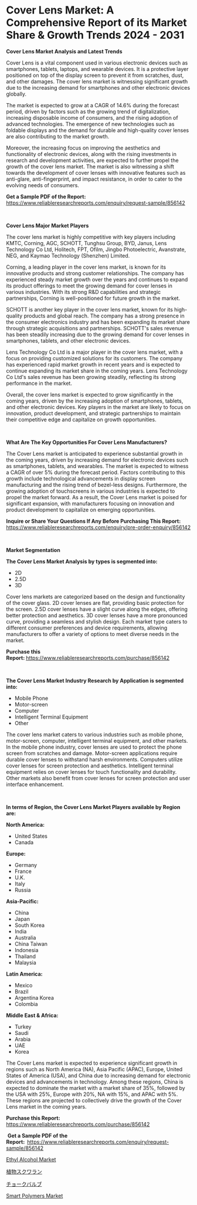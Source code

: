 <p><h1>Cover Lens Market: A Comprehensive Report of its Market Share & Growth Trends 2024 - 2031</h1></p><p><strong>Cover Lens Market Analysis and Latest Trends</strong></p>
<p><p>Cover Lens is a vital component used in various electronic devices such as smartphones, tablets, laptops, and wearable devices. It is a protective layer positioned on top of the display screen to prevent it from scratches, dust, and other damages. The cover lens market is witnessing significant growth due to the increasing demand for smartphones and other electronic devices globally.</p><p>The market is expected to grow at a CAGR of 14.6% during the forecast period, driven by factors such as the growing trend of digitalization, increasing disposable income of consumers, and the rising adoption of advanced technologies. The emergence of new technologies such as foldable displays and the demand for durable and high-quality cover lenses are also contributing to the market growth.</p><p>Moreover, the increasing focus on improving the aesthetics and functionality of electronic devices, along with the rising investments in research and development activities, are expected to further propel the growth of the cover lens market. The market is also witnessing a shift towards the development of cover lenses with innovative features such as anti-glare, anti-fingerprint, and impact resistance, in order to cater to the evolving needs of consumers.</p></p>
<p><strong>Get a Sample PDF of the Report:&nbsp;</strong> <a href="https://www.reliableresearchreports.com/enquiry/request-sample/856142">https://www.reliableresearchreports.com/enquiry/request-sample/856142</a></p>
<p>&nbsp;</p>
<p><strong>Cover Lens Major Market Players</strong></p>
<p><p>The cover lens market is highly competitive with key players including KMTC, Corning, AGC, SCHOTT, Tunghsu Group, BYD, Janus, Lens Technology Co Ltd, Holitech, FPT, Ofilm, Jingbo Photoelectric, Avanstrate, NEG, and Kaymao Technology (Shenzhen) Limited. </p><p>Corning, a leading player in the cover lens market, is known for its innovative products and strong customer relationships. The company has experienced steady market growth over the years and continues to expand its product offerings to meet the growing demand for cover lenses in various industries. With its strong R&D capabilities and strategic partnerships, Corning is well-positioned for future growth in the market.</p><p>SCHOTT is another key player in the cover lens market, known for its high-quality products and global reach. The company has a strong presence in the consumer electronics industry and has been expanding its market share through strategic acquisitions and partnerships. SCHOTT's sales revenue has been steadily increasing due to the growing demand for cover lenses in smartphones, tablets, and other electronic devices.</p><p>Lens Technology Co Ltd is a major player in the cover lens market, with a focus on providing customized solutions for its customers. The company has experienced rapid market growth in recent years and is expected to continue expanding its market share in the coming years. Lens Technology Co Ltd's sales revenue has been growing steadily, reflecting its strong performance in the market.</p><p>Overall, the cover lens market is expected to grow significantly in the coming years, driven by the increasing adoption of smartphones, tablets, and other electronic devices. Key players in the market are likely to focus on innovation, product development, and strategic partnerships to maintain their competitive edge and capitalize on growth opportunities.</p></p>
<p>&nbsp;</p>
<p><strong>What Are The Key Opportunities For Cover Lens Manufacturers?</strong></p>
<p><p>The Cover Lens market is anticipated to experience substantial growth in the coming years, driven by increasing demand for electronic devices such as smartphones, tablets, and wearables. The market is expected to witness a CAGR of over 5% during the forecast period. Factors contributing to this growth include technological advancements in display screen manufacturing and the rising trend of bezel-less designs. Furthermore, the growing adoption of touchscreens in various industries is expected to propel the market forward. As a result, the Cover Lens market is poised for significant expansion, with manufacturers focusing on innovation and product development to capitalize on emerging opportunities.</p></p>
<p><strong>Inquire or Share Your Questions If Any Before Purchasing This Report:</strong> <a href="https://www.reliableresearchreports.com/enquiry/pre-order-enquiry/856142">https://www.reliableresearchreports.com/enquiry/pre-order-enquiry/856142</a></p>
<p>&nbsp;</p>
<p><strong>Market Segmentation</strong></p>
<p><strong>The Cover Lens Market Analysis by types is segmented into:</strong></p>
<p><ul><li>2D</li><li>2.5D</li><li>3D</li></ul></p>
<p><p>Cover lens markets are categorized based on the design and functionality of the cover glass. 2D cover lenses are flat, providing basic protection for the screen. 2.5D cover lenses have a slight curve along the edges, offering better protection and aesthetics. 3D cover lenses have a more pronounced curve, providing a seamless and stylish design. Each market type caters to different consumer preferences and device requirements, allowing manufacturers to offer a variety of options to meet diverse needs in the market.</p></p>
<p><strong>Purchase this Report:&nbsp;</strong><a href="https://www.reliableresearchreports.com/purchase/856142">https://www.reliableresearchreports.com/purchase/856142</a></p>
<p>&nbsp;</p>
<p><strong>The Cover Lens Market Industry Research by Application is segmented into:</strong></p>
<p><ul><li>Mobile Phone</li><li>Motor-screen</li><li>Computer</li><li>Intelligent Terminal Equipment</li><li>Other</li></ul></p>
<p><p>The cover lens market caters to various industries such as mobile phone, motor-screen, computer, intelligent terminal equipment, and other markets. In the mobile phone industry, cover lenses are used to protect the phone screen from scratches and damage. Motor-screen applications require durable cover lenses to withstand harsh environments. Computers utilize cover lenses for screen protection and aesthetics. Intelligent terminal equipment relies on cover lenses for touch functionality and durability. Other markets also benefit from cover lenses for screen protection and user interface enhancement.</p></p>
<p>&nbsp;</p>
<p><strong>In terms of Region, the Cover Lens Market Players available by Region are:</strong></p>
<p>
    <p> <strong> North America: </strong>
        <ul>
            <li>United States</li>
            <li>Canada</li>
        </ul>
        </p> 
    <p> <strong> Europe: </strong>
        <ul>
            <li>Germany</li>
            <li>France</li>
            <li>U.K.</li>
            <li>Italy</li>
            <li>Russia</li>
        </ul>
        </p> 
    <p> <strong> Asia-Pacific: </strong>
        <ul>
            <li>China</li>
            <li>Japan</li>
            <li>South Korea</li>
            <li>India</li>
            <li>Australia</li>
            <li>China Taiwan</li>
            <li>Indonesia</li>
            <li>Thailand</li>
            <li>Malaysia</li>
        </ul>
        </p> 
    <p> <strong> Latin America: </strong>
        <ul>
            <li>Mexico</li>
            <li>Brazil</li>
            <li>Argentina Korea</li>
            <li>Colombia</li>
        </ul>
        </p> 
    <p> <strong> Middle East & Africa: </strong>
        <ul>
            <li>Turkey</li>
            <li>Saudi</li>
            <li>Arabia</li>
            <li>UAE</li>
            <li>Korea</li>
        </ul>
    </p>
    </p>
<p><p>The Cover Lens market is expected to experience significant growth in regions such as North America (NA), Asia Pacific (APAC), Europe, United States of America (USA), and China due to increasing demand for electronic devices and advancements in technology. Among these regions, China is expected to dominate the market with a market share of 35%, followed by the USA with 25%, Europe with 20%, NA with 15%, and APAC with 5%. These regions are projected to collectively drive the growth of the Cover Lens market in the coming years.</p></p>
<p><strong>Purchase this Report: </strong><a href="https://www.reliableresearchreports.com/purchase/856142">https://www.reliableresearchreports.com/purchase/856142</a></p>
<p>&nbsp;<strong>Get a Sample PDF of the Report:&nbsp;&nbsp;</strong><a href="https://www.reliableresearchreports.com/enquiry/request-sample/856142">https://www.reliableresearchreports.com/enquiry/request-sample/856142</a></p>
<p><strong></strong></p>
<p><p><a href="https://github.com/jsmusil/Market-Research-Report-List-2/blob/main/ethyl-alcohol-market.md">Ethyl Alcohol Market</a></p><p><a href="https://medium.com/@alicequigley2023/%E5%B8%82%E5%A0%B4%E3%82%B9%E3%82%AF%E3%82%A2%E3%83%A9%E3%83%B3-2031%E5%B9%B4%E3%81%BE%E3%81%A7%E3%81%AE%E5%82%BE%E5%90%91-%E4%BA%88%E6%B8%AC-%E7%AB%B6%E4%BA%89%E5%88%86%E6%9E%90-13a6a51e853c">植物スクワラン</a></p><p><a href="https://medium.com/@susanjprice2023/%E3%83%81%E3%83%A7%E3%83%BC%E3%82%AF%E3%83%90%E3%83%AB%E3%83%96%E5%B8%82%E5%A0%B4-%E7%AB%B6%E4%BA%89%E5%88%86%E6%9E%90-%E5%B8%82%E5%A0%B4%E5%8B%95%E5%90%91-2031%E5%B9%B4%E3%81%BE%E3%81%A7%E3%81%AE%E4%BA%88%E6%B8%AC-6f83522a7555">チョークバルブ</a></p><p><a href="https://github.com/bmorecock/Market-Research-Report-List-2/blob/main/smart-polymers-market.md">Smart Polymers Market</a></p></p>